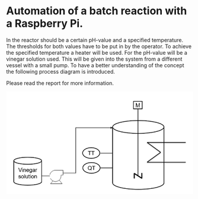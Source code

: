 # Automation of a batch reaction with a Raspberry Pi.

In the reactor should be a certain pH-value and a specified temperature. The thresholds for both values have to be put in by the operator. To achieve the specified temperature a heater will be used. For the pH-value will be a vinegar solution used. This will be given into the system from a different vessel with a small pump. To have a better understanding of the concept the following process diagram is introduced.

Please read the report for more information. 

![](Concept.png)
